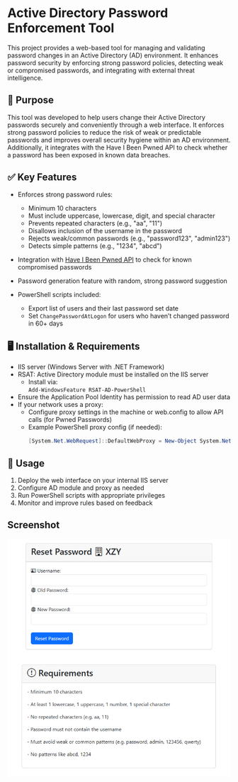 # Active Directory Password Enforcement Tool

This project provides a web-based tool for managing and validating password changes in an Active Directory (AD) environment. It enhances password security by enforcing strong password policies, detecting weak or compromised passwords, and integrating with external threat intelligence.

## 🔐 Purpose

This tool was developed to help users change their Active Directory passwords securely and conveniently through a web interface. It enforces strong password policies to reduce the risk of weak or predictable passwords and improves overall security hygiene within an AD environment. Additionally, it integrates with the Have I Been Pwned API to check whether a password has been exposed in known data breaches.


## ✅ Key Features

- Enforces strong password rules:
  - Minimum 10 characters
  - Must include uppercase, lowercase, digit, and special character
  - Prevents repeated characters (e.g., "aa", "11")
  - Disallows inclusion of the username in the password
  - Rejects weak/common passwords (e.g., "password123", "admin123")
  - Detects simple patterns (e.g., "1234", "abcd")

- Integration with [Have I Been Pwned API](https://haveibeenpwned.com/API/v3#PwnedPasswords) to check for known compromised passwords

- Password generation feature with random, strong password suggestion

- PowerShell scripts included:
  - Export list of users and their last password set date
  - Set `ChangePasswordAtLogon` for users who haven’t changed password in 60+ days

## 🖥️ Installation & Requirements

- IIS server (Windows Server with .NET Framework)
- RSAT: Active Directory module must be installed on the IIS server
  - Install via:  
    `Add-WindowsFeature RSAT-AD-PowerShell`
- Ensure the Application Pool Identity has permission to read AD user data
- If your network uses a proxy:
  - Configure proxy settings in the machine or web.config to allow API calls (for Pwned Passwords)
  - Example PowerShell proxy config (if needed):
    ```powershell
    [System.Net.WebRequest]::DefaultWebProxy = New-Object System.Net.WebProxy('http://yourproxy:port')
    ```

## 🚀 Usage

1. Deploy the web interface on your internal IIS server
2. Configure AD module and proxy as needed
3. Run PowerShell scripts with appropriate privileges
4. Monitor and improve rules based on feedback

## Screenshot

![alt text](https://github.com/kudona25/RESET-ADPASSWD/blob/main/Screenshot.png?raw=true)
